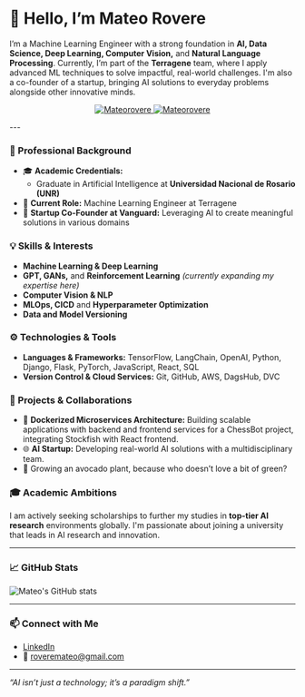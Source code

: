 # 👋 Hello, I’m Mateo Rovere

I’m a Machine Learning Engineer with a strong foundation in **AI, Data Science, Deep Learning, Computer Vision,** and **Natural Language Processing**. Currently, I’m part of the **Terragene** team, where I apply advanced ML techniques to solve impactful, real-world challenges. I'm also a co-founder of a startup, bringing AI solutions to everyday problems alongside other innovative minds.
<p align="center">
	<a href="https://github.com/Mateorovere">
		<img src="https://komarev.com/ghpvc/?username=Mateorovere&label=Profile%20views&color=0e75b6&style=flat" alt="Mateorovere" />
	</a>
	<a href="https://github.com/alejo-lomenzo">
		<img src="https://img.shields.io/github/followers/Mateorovere?label=Followers" alt="Mateorovere" />
	</a>
</p>
---

### 💼 Professional Background

- 🎓 **Academic Credentials:** 
  - Graduate in Artificial Intelligence at **Universidad Nacional de Rosario (UNR)**
- 🤖 **Current Role:** Machine Learning Engineer at Terragene
- 🚀 **Startup Co-Founder at Vanguard:** Leveraging AI to create meaningful solutions in various domains

### 💡 Skills & Interests

- **Machine Learning & Deep Learning**  
- **GPT, GANs,** and **Reinforcement Learning** *(currently expanding my expertise here)*
- **Computer Vision & NLP**
- **MLOps, CICD** and **Hyperparameter Optimization**
- **Data and Model Versioning**

### ⚙️ Technologies & Tools

- **Languages & Frameworks:** TensorFlow, LangChain, OpenAI, Python, Django, Flask, PyTorch, JavaScript, React, SQL
- **Version Control & Cloud Services:** Git, GitHub, AWS, DagsHub, DVC

### 🌱 Projects & Collaborations

- 🐳 **Dockerized Microservices Architecture:** Building scalable applications with backend and frontend services for a ChessBot project, integrating Stockfish with React frontend.
- 🌐 **AI Startup:** Developing real-world AI solutions with a multidisciplinary team.
- 🌱 Growing an avocado plant, because who doesn’t love a bit of green?

### 🎓 Academic Ambitions

I am actively seeking scholarships to further my studies in **top-tier AI research** environments globally. I'm passionate about joining a university that leads in AI research and innovation.

---

### 📈 GitHub Stats

![Mateo's GitHub stats](https://github-readme-stats.vercel.app/api?username=Mateorovere&show_icons=true&theme=radical)

---

### 📫 Connect with Me

- [LinkedIn](https://www.linkedin.com/in/mateo-rovere)
- 📧 roveremateo@gmail.com

--- 

*“AI isn’t just a technology; it’s a paradigm shift.”* 
